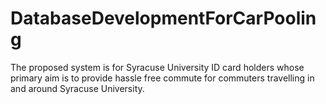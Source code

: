 # DatabaseDevelopmentForCarPooling
The proposed system is for Syracuse University ID card holders whose primary aim is to provide hassle free commute for commuters travelling in and around Syracuse University.
